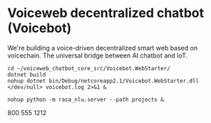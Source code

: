 # Voiceweb decentralized chatbot (Voicebot)

We're building a voice-driven decentralized smart web based on voicechain. 
The universal bridge between AI chatbot and IoT.

```shell
cd ~/voiceweb_chatbot_core_src/Voicebot.WebStarter/
dotnet build
nohup dotnet bin/Debug/netcoreapp2.1/Voicebot.WebStarter.dll </dev/null> voicebot.log 2>&1 &

nohup python -m rasa_nlu.server --path projects &

```
800 555 1212
